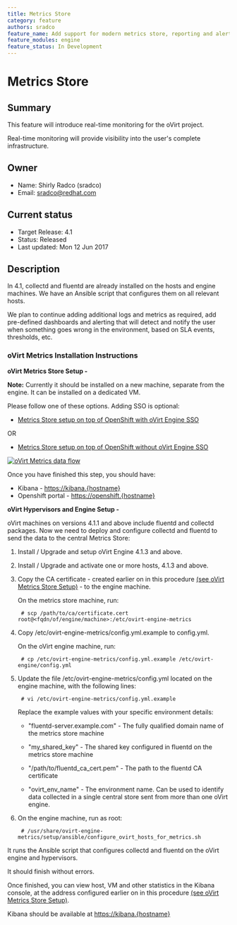 ```yaml
---
title: Metrics Store
category: feature
authors: sradco
feature_name: Add support for modern metrics store, reporting and alerting
feature_modules: engine
feature_status: In Development
---
```

# Metrics Store

## Summary

This feature will introduce real-time monitoring for the oVirt project.

Real-time monitoring will provide visibility into the user's complete infrastructure.

## Owner

*   Name: Shirly Radco (sradco)
*   Email: <sradco@redhat.com>

## Current status

*   Target Release: 4.1
*   Status: Released
*   Last updated: Mon 12 Jun 2017

## Description

In 4.1, collectd and fluentd are already installed on the hosts and engine machines.
We have an Ansible script that configures them on all relevant hosts.

We plan to continue adding additional logs and metrics as required, add pre-defined dashboards and alerting that will detect and notify the user when something goes wrong in the environment, based on SLA events, thresholds, etc.

### oVirt Metrics Installation Instructions

**oVirt Metrics Store Setup -**

**Note:** Currently it should be installed on a new machine, separate from the engine. 
It can be installed on a dedicated VM. 

Please follow one of these options. Adding SSO is optional:
 
  * [Metrics Store setup on top of OpenShift with oVirt Engine SSO](https://www.ovirt.org/blog/2017/05/openshift-openId-integration-with-engine-sso/)

  OR

  * [Metrics Store setup on top of OpenShift without oVirt Engine SSO](https://github.com/ViaQ/Main/blob/master/README-mux.md)

[![oVirt Metrics data flow](/images/wiki/oVirtMetricsDataFlow.jpg)](images/wiki/oVirtMetricsDataFlow.jpg)

Once you have finished this step, you should have:

  * Kibana - <https://kibana.{hostname}>
  * Openshift portal - <https://openshift.{hostname}>


**oVirt Hypervisors and Engine Setup -**

oVirt machines on versions 4.1.1 and above include fluentd and collectd packages.
Now we need to deploy and configure collectd and fluentd to send the data to the central Metrics Store:

1. Install / Upgrade and setup oVirt Engine 4.1.3 and above.

2. Install / Upgrade and activate one or more hosts, 4.1.3 and above.

3. Copy the CA certificate - created earlier on in this procedure [(see oVirt Metrics Store Setup)](https://github.com/ViaQ/Main/blob/master/README-mux.md#getting-the-shared_key-and-ca-cert) - to the engine machine.


   On the metrics store machine, run:

        # scp /path/to/ca/certificate.cert root@<fqdn/of/engine/machine>:/etc/ovirt-engine-metrics

4. Copy  /etc/ovirt-engine-metrics/config.yml.example  to config.yml.

   On the oVirt engine machine, run:

        # cp /etc/ovirt-engine-metrics/config.yml.example /etc/ovirt-engine/config.yml

5. Update the file /etc/ovirt-engine-metrics/config.yml located on the engine machine, with the following lines:

        # vi /etc/ovirt-engine-metrics/config.yml.example

    Replace the example values with your specific environment details:
     
     * "fluentd-server.example.com" - The fully qualified domain name of the metrics store machine
     
     * "my_shared_key" - The shared key configured in fluentd on the metrics store machine
     
     * "/path/to/fluentd_ca_cert.pem" - The path to the fluentd CA certificate
     
     * "ovirt_env_name" - The environment name. Can be used to identify data collected in a single central store sent from more than one oVirt engine.

6. On the engine machine, run as root:

        # /usr/share/ovirt-engine-metrics/setup/ansible/configure_ovirt_hosts_for_metrics.sh

It runs the Ansible script that configures collectd and fluentd on the oVirt engine and hypervisors.

It should finish without errors.

Once finished, you can view host, VM and other statistics in the Kibana console, at the address configured earlier on in this procedure [(see oVirt Metrics Store Setup)](https://github.com/ViaQ/Main/blob/master/README-mux.md#running-kibana).

Kibana should be available at <https://kibana.{hostname}>
